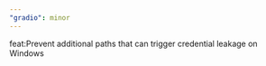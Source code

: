 ```yaml
---
"gradio": minor
---
```


feat:Prevent additional paths that can trigger credential leakage on Windows
